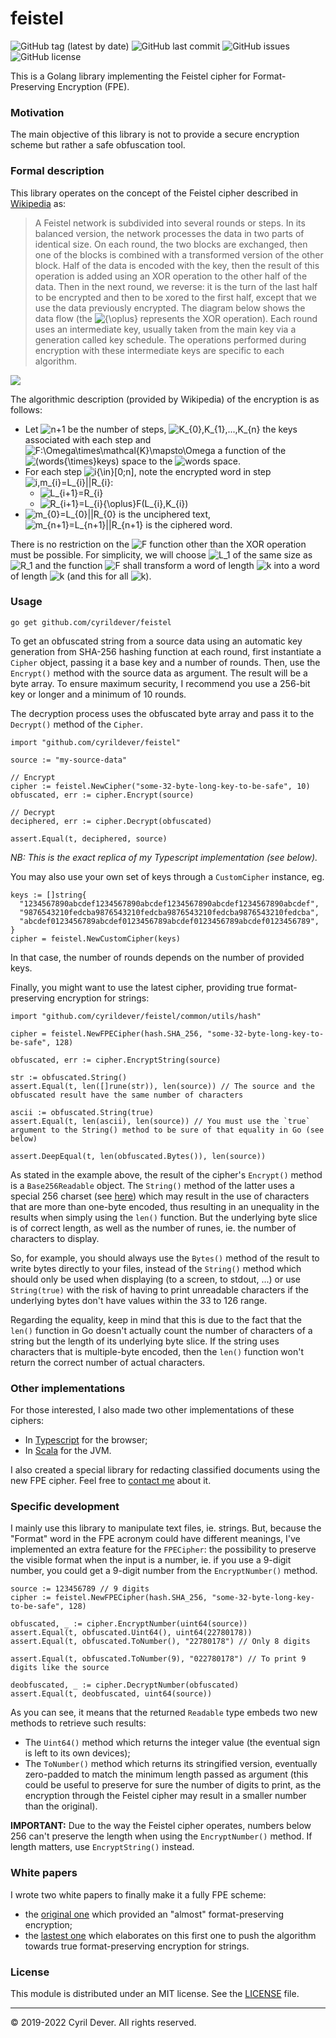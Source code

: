 # feistel

![GitHub tag (latest by date)](https://img.shields.io/github/v/tag/cyrildever/feistel)
![GitHub last commit](https://img.shields.io/github/last-commit/cyrildever/feistel)
![GitHub issues](https://img.shields.io/github/issues/cyrildever/feistel)
![GitHub license](https://img.shields.io/github/license/cyrildever/feistel)

This is a Golang library implementing the Feistel cipher for Format-Preserving Encryption (FPE).

### Motivation

The main objective of this library is not to provide a secure encryption scheme but rather a safe obfuscation tool.


### Formal description

This library operates on the concept of the Feistel cipher described in [Wikipedia](https://en.wikipedia.org/wiki/Feistel_cipher) as:
> A Feistel network is subdivided into several rounds or steps. In its balanced version, the network processes the data in two parts of identical size. On each round, the two blocks are exchanged, then one of the blocks is combined with a transformed version of the other block.
> Half of the data is encoded with the key, then the result of this operation is added using an XOR operation to the other half of the data.
> Then in the next round, we reverse: it is the turn of the last half to be encrypted and then to be xored to the first half, except that we use the data previously encrypted.
> The diagram below shows the data flow (the ![${\oplus}$](https://render.githubusercontent.com/render/math?math={\oplus}) represents the XOR operation). Each round uses an intermediate key, usually taken from the main key via a generation called key schedule. The operations performed during encryption with these intermediate keys are specific to each algorithm.

![](assets/400px-Feistel_cipher_diagram_en.svg.png)

The algorithmic description (provided by Wikipedia) of the encryption is as follows:
* Let ![$n+1$](https://render.githubusercontent.com/render/math?math=n%2B1) be the number of steps, ![$K_{0},K_{1},...,K_{n}$](https://render.githubusercontent.com/render/math?math=K_{0},K_{1},...,K_{n}) the keys associated with each step and ![$F:\Omega\times\mathcal{K}\mapsto\Omega$](https://render.githubusercontent.com/render/math?math=F:\Omega{\times}K\mapsto\Omega) a function of the ![$(words{\times}keys)$](https://render.githubusercontent.com/render/math?math=(words{\times}keys)) space to the ![$words$](https://render.githubusercontent.com/render/math?math=words) space.
* For each step ![$i{\in}[0;n]$](https://render.githubusercontent.com/render/math?math=i\in[0%3Bn]), note the encrypted word in step ![$i,m_{i}=L_{i}||R_{i}$](https://render.githubusercontent.com/render/math?math=i,m_{i}=L_{i}||R_{i}):
  * ![$L_{i+1}=R_{i}$](https://render.githubusercontent.com/render/math?math=L_{i%2B1}=R_{i})
  * ![$R_{i+1}=L_{i}{\oplus}F(L_{i},K_{i})$](https://render.githubusercontent.com/render/math?math=R_{i%2B1}=L_{i}{\oplus}F(L_{i},K_{i}))
* ![$m_{0}=L_{0}||R_{0}$](https://render.githubusercontent.com/render/math?math=m_{0}=L_{0}||R_{0}) is the unciphered text, ![$m_{n+1}=L_{n+1}||R_{n+1}$](https://render.githubusercontent.com/render/math?math=m_{n%2B1}=L_{n%2B1}||R_{n%2B1}) is the ciphered word. 

There is no restriction on the ![$F$](https://render.githubusercontent.com/render/math?math=F) function other than the XOR operation must be possible. For simplicity, we will choose ![$L_1$](https://render.githubusercontent.com/render/math?math=L_1) of the same size as ![$R_1$](https://render.githubusercontent.com/render/math?math=R_1) and the function ![$F$](https://render.githubusercontent.com/render/math?math=F) shall transform a word of length ![$k$](https://render.githubusercontent.com/render/math?math=k) into a word of length ![$k$](https://render.githubusercontent.com/render/math?math=k) (and this for all ![$k$](https://render.githubusercontent.com/render/math?math=k)).


### Usage

```
go get github.com/cyrildever/feistel
```

To get an obfuscated string from a source data using an automatic key generation from SHA-256 hashing function at each round, first instantiate a `Cipher` object, passing it a base key and a number of rounds.
Then, use the `Encrypt()` method with the source data as argument. The result will be a byte array.
To ensure maximum security, I recommend you use a 256-bit key or longer and a minimum of 10 rounds.

The decryption process uses the obfuscated byte array and pass it to the `Decrypt()` method of the `Cipher`.

```golang
import "github.com/cyrildever/feistel"

source := "my-source-data"

// Encrypt
cipher := feistel.NewCipher("some-32-byte-long-key-to-be-safe", 10)
obfuscated, err := cipher.Encrypt(source)

// Decrypt
deciphered, err := cipher.Decrypt(obfuscated)

assert.Equal(t, deciphered, source)
```
_NB: This is the exact replica of my Typescript implementation (see below)._

You may also use your own set of keys through a `CustomCipher` instance, eg.
```golang
keys := []string{
  "1234567890abcdef1234567890abcdef1234567890abcdef1234567890abcdef",
  "9876543210fedcba9876543210fedcba9876543210fedcba9876543210fedcba",
  "abcdef0123456789abcdef0123456789abcdef0123456789abcdef0123456789",
}
cipher = feistel.NewCustomCipher(keys)
```
In that case, the number of rounds depends on the number of provided keys.

Finally, you might want to use the latest cipher, providing true format-preserving encryption for strings:
```golang
import "github.com/cyrildever/feistel/common/utils/hash"

cipher = feistel.NewFPECipher(hash.SHA_256, "some-32-byte-long-key-to-be-safe", 128)

obfuscated, err := cipher.EncryptString(source)

str := obfuscated.String()
assert.Equal(t, len([]rune(str)), len(source)) // The source and the obfuscated result have the same number of characters

ascii := obfuscated.String(true)
assert.Equal(t, len(ascii), len(source)) // You must use the `true` argument to the String() method to be sure of that equality in Go (see below)

assert.DeepEqual(t, len(obfuscated.Bytes()), len(source))
```

As stated in the example above, the result of the cipher's `Encrypt()` method is a `Base256Readable` object.
The `String()` method of the latter uses a special 256 charset (see [here](common/utils/base256/readable.go)) which may result in the use of characters that are more than one-byte encoded, thus resulting in an unequality in the results when simply using the `len()` function.
But the underlying byte slice is of correct length, as well as the number of runes, ie. the number of characters to display.

So, for example, you should always use the `Bytes()` method of the result to write bytes directly to your files, instead of the `String()` method which should only be used when displaying (to a screen, to stdout, ...) or use `String(true)` with the risk of having to print unreadable characters if the underlying bytes don't have values within the 33 to 126 range.

Regarding the equality, keep in mind that this is due to the fact that the `len()` function in Go doesn't actually count the number of characters of a string but the length of its underlying byte slice. If the string uses characters that is multiple-byte encoded, then the `len()` function won't return the correct number of actual characters.


### Other implementations

For those interested, I also made two other implementations of these ciphers:
* In [Typescript](https://github.com/cyrildever/feistel-cipher) for the browser;
* In [Scala](https://github.com/cyrildever/feistel-jar) for the JVM.

I also created a special library for redacting classified documents using the new FPE cipher. Feel free to [contact me](mailto:cdever@edgewhere.fr) about it.


### Specific development

I mainly use this library to manipulate text files, ie. strings. But, because the "Format" word in the FPE acronym could have different meanings, I've implemented an extra feature for the `FPECipher`: the possibility to preserve the visible format when the input is a number, ie. if you use a 9-digit number, you could get a 9-digit number from the `EncryptNumber()` method.

```golang
source := 123456789 // 9 digits
cipher := feistel.NewFPECipher(hash.SHA_256, "some-32-byte-long-key-to-be-safe", 128)

obfuscated, _ := cipher.EncryptNumber(uint64(source))
assert.Equal(t, obfuscated.Uint64(), uint64(22780178))
assert.Equal(t, obfuscated.ToNumber(), "22780178") // Only 8 digits

assert.Equal(t, obfuscated.ToNumber(9), "022780178") // To print 9 digits like the source

deobfuscated, _ := cipher.DecryptNumber(obfuscated)
assert.Equal(t, deobfuscated, uint64(source))
```

As you can see, it means that the returned `Readable` type embeds two new methods to retrieve such results:
- The `Uint64()` method which returns the integer value (the eventual sign is left to its own devices);
- The `ToNumber()` method which returns its stringified version, eventually zero-padded to match the minimum length passed as argument (this could be useful to preserve for sure the number of digits to print, as the encryption through the Feistel cipher may result in a smaller number than the original).

**IMPORTANT:** Due to the way the Feistel cipher operates, numbers below 256 can't preserve the length when using the `EncryptNumber()` method. If length matters, use `EncryptString()` instead. 


### White papers

I wrote two white papers to finally make it a fully FPE scheme:
* the [original one](documentation/src/latex/feistel_whitepaper.pdf) which provided an "almost" format-preserving encryption;
* the [lastest one](documentation/src/latex/fpe_whitepaper.pdf) which elaborates on this first one to push the algorithm towards true format-preserving encryption for strings.


### License

This module is distributed under an MIT license.
See the [LICENSE](LICENSE) file.


<hr />
&copy; 2019-2022 Cyril Dever. All rights reserved.